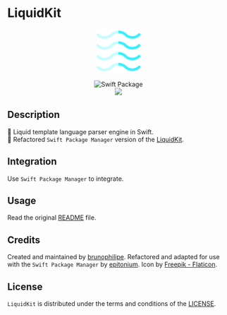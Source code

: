 # LiquidKit

<p align="center">
<img src="Images/coverImage1.png" width="100"/>
</p>

<p align="center">
<img src="https://img.shields.io/badge/SPM-Swift%20Package-FA7343?logo=Swift&style=for-the-badge&logoColor=white" alt="Swift Package">
<br>
<img src="https://img.shields.io/badge/platform-iOS%20|%20macOS%20|%20watchOS%20|%20tvOS%20|%20Linux-AFDD17.svg?style=flat">
</p>

## Description

🔸 Liquid template language parser engine in Swift.
<br>🔸 Refactored `Swift Package Manager` version of the [LiquidKit](https://github.com/brunophilipe/LiquidKit).

## Integration

Use `Swift Package Manager` to integrate.

## Usage

Read the original [README](https://github.com/brunophilipe/LiquidKit/blob/6a546361fdd03e0a41015dfdf83346b904cef332/README.md) file.

## Credits

Created and maintained by [brunophilipe](https://github.com/brunophilipe). Refactored and adapted for use with the `Swift Package Manager` by [epitonium](https://github.com/epitonium). Icon by [Freepik - Flaticon](https://www.flaticon.com).



## License

`LiquidKit` is distributed under the terms and conditions of the [LICENSE](https://github.com/brunophilipe/LiquidKit/blob/6a546361fdd03e0a41015dfdf83346b904cef332/LICENSE).
